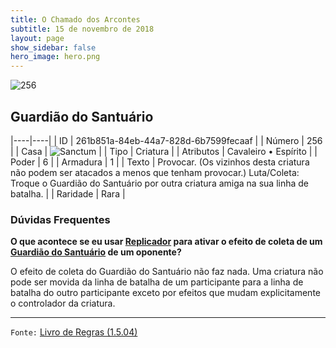 ```yaml
---
title: O Chamado dos Arcontes
subtitle: 15 de novembro de 2018
layout: page
show_sidebar: false
hero_image: hero.png
---
```


![256](https://cdn.keyforgegame.com/media/card_front/pt/341_256_43Q78X6H273_pt.png)

## Guardião do Santuário

|----|----|
| ID | 261b851a-84eb-44a7-828d-6b7599fecaaf |
| Número | 256 |
| Casa | ![Sanctum](https://archonarcana.com/images/thumb/c/c7/Sanctum.png/22px-Sanctum.png "Santuário") |
| Tipo | Criatura |
| Atributos | Cavaleiro • Espírito |
| Poder | 6 |
| Armadura | 1 |
| Texto | Provocar. (Os vizinhos desta criatura não podem ser atacados a menos que tenham provocar.) Luta/Coleta: Troque o Guardião do Santuário por outra criatura amiga na sua linha de batalha. |
| Raridade | Rara |

### Dúvidas Frequentes

**O que acontece se eu usar [Replicador](/cota/150) para ativar o efeito
de coleta de um [Guardião do Santuário](/cota/256) de um oponente?**

O efeito de coleta do Guardião do Santuário não faz nada. Uma criatura
não pode ser movida da linha de batalha de um participante para a
linha de batalha do outro participante exceto por efeitos que mudam
explicitamente o controlador da criatura.

<hr/>

`Fonte:` [Livro de Regras (1.5.04)](https://drive.google.com/open?id=14pM1J8ZR_4hZbGFZt-ArQdAGsHCPEQdE)
